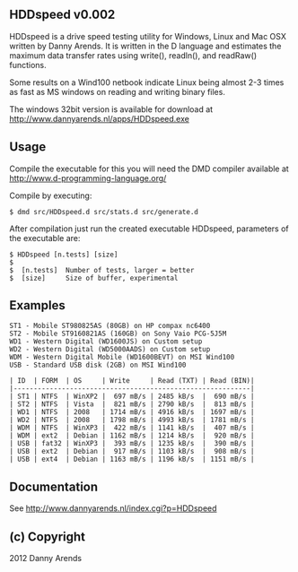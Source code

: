 HDDspeed v0.002
---------------
HDDspeed is a drive speed testing utility for Windows, 
Linux and Mac OSX written by Danny Arends. It is written 
in the D language and estimates the maximum data transfer 
rates using write(), readln(), and readRaw() functions.

Some results on a Wind100 netbook indicate Linux being 
almost 2-3 times as fast as MS windows on reading and 
writing binary files.

The windows 32bit version is available for download at 
http://www.dannyarends.nl/apps/HDDspeed.exe

Usage
-----
Compile the executable for this you will need the DMD 
compiler available at http://www.d-programming-language.org/

Compile by executing:

    $ dmd src/HDDspeed.d src/stats.d src/generate.d

After compilation just run the created executable 
HDDspeed, parameters of the executable are:

    $ HDDspeed [n.tests] [size]
    $  
    $  [n.tests]  Number of tests, larger = better
    $  [size]     Size of buffer, experimental
    
Examples
--------
    ST1 - Mobile ST980825AS (80GB) on HP compax nc6400
    ST2 - Mobile ST9160821AS (160GB) on Sony Vaio PCG-5J5M
    WD1 - Western Digital (WD1600JS) on Custom setup
    WD2 - Western Digital (WD5000AADS) on Custom setup
    WDM - Western Digital Mobile (WD1600BEVT) on MSI Wind100
    USB - Standard USB disk (2GB) on MSI Wind100

    | ID  | FORM  | OS     | Write     | Read (TXT) | Read (BIN)|
    |-----------------------------------------------------------|
    | ST1 | NTFS  | WinXP2 |  697 mB/s | 2485 kB/s  |  690 mB/s |
    | ST2 | NTFS  | Vista  |  821 mB/s | 2790 kB/s  |  813 mB/s |
    | WD1 | NTFS  | 2008   | 1714 mB/s | 4916 kB/s  | 1697 mB/s |
    | WD2 | NTFS  | 2008   | 1798 mB/s | 4993 kB/s  | 1781 mB/s |
    | WDM | NTFS  | WinXP3 |  422 mB/s | 1141 kB/s  |  407 mB/s |
    | WDM | ext2  | Debian | 1162 mB/s | 1214 kB/s  |  920 mB/s |
    | USB | fat32 | WinXP3 |  393 mB/s | 1235 kB/s  |  390 mB/s |
    | USB | ext2  | Debian |  917 mB/s | 1103 kB/s  |  908 mB/s |
    | USB | ext4  | Debian | 1163 mB/s | 1196 kB/s  | 1151 mB/s |

Documentation 
-------------

See http://www.dannyarends.nl/index.cgi?p=HDDspeed

(c) Copyright
-------------
2012 Danny Arends
